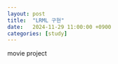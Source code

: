 ```yaml
---
layout: post
title:  "LRML 구현"
date:   2024-11-29 11:00:00 +0900
categories: [study]
---
```

movie project


